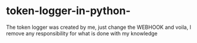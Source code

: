 # token-logger-in-python-
The token logger was created by me, just change the WEBHOOK and voila, I remove any responsibility for what is done with my knowledge
